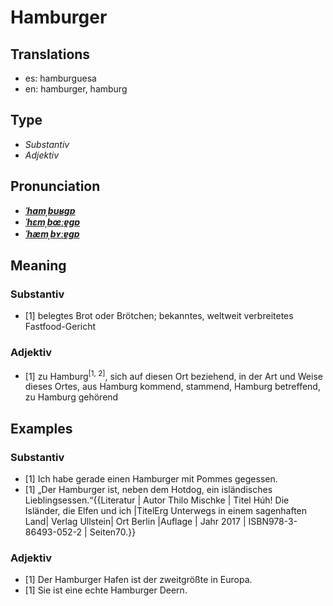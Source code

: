 # Hamburger
## Translations
- es: hamburguesa
- en: hamburger, hamburg
## Type
- _Substantiv_
- _Adjektiv_
## Pronunciation
- **_[ˈhamˌbʊʁɡɐ](https://commons.wikimedia.org/wiki/File:De-Hamburger.ogg)_**
- **_[ˈhɛmˌbœːɐ̯ɡɐ](https://commons.wikimedia.org/wiki/File:De-Hamburger.ogg)_**
- **_[ˈhæmˌbʏːɐ̯ɡɐ](https://commons.wikimedia.org/wiki/File:De-Hamburger.ogg)_**
## Meaning
### Substantiv
- [1] belegtes Brot oder Brötchen; bekanntes, weltweit verbreitetes Fastfood-Gericht
### Adjektiv
- [1] zu Hamburg<sup>[1, 2]</sup>, sich auf diesen Ort beziehend, in der Art und Weise dieses Ortes, aus Hamburg kommend, stammend, Hamburg betreffend, zu Hamburg gehörend
## Examples
### Substantiv
- [1] Ich habe gerade einen Hamburger mit Pommes gegessen.
- [1] „Der Hamburger ist, neben dem Hotdog, ein isländisches Lieblingsessen.“<ref>{{Literatur | Autor Thilo Mischke | Titel Húh! Die Isländer, die Elfen und ich |TitelErg Unterwegs in einem sagenhaften Land| Verlag Ullstein| Ort Berlin |Auflage | Jahr 2017 | ISBN978-3-86493-052-2 | Seiten70.}}</ref>
### Adjektiv
- [1] Der Hamburger Hafen ist der zweitgrößte in Europa.
- [1] Sie ist eine echte Hamburger Deern.
